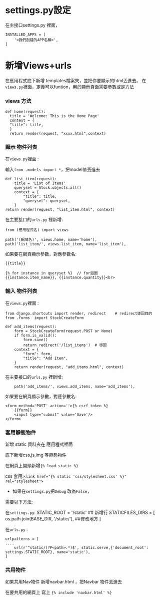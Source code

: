 # settings.py設定

在主接口settings.py 裡面，

	INSTALLED_APPS = [
	    '<我們創建的APP名稱>',
	]

# 新增Views+urls

在應用程式底下新增 templates檔案夾，並把你要顯示的html丟進去。
在`views.py`裡面，定義可以funtion，用於顯示頁面需要參數或是方法

### views 方法

    def home(request):
      title = 'Welcome: This is the Home Page'
      context = {
      "title": title,
      }
      return render(request, "xxxx.html",context)

### 顯示 物件列表

在`views.py`裡面 :

輸入`from .models import *`，把model值丟進去
      
    def list_item(request):
        title = 'List of Items'
        queryset = Stock.objects.all()
        context = {
            "title": title,
            "queryset": queryset,
        }
	return render(request, "list_item.html", context)
      
在主要接口的`urls.py` 裡新增:

    from (應用程式名) import views

    path('(網域名)', views.home, name='home'),
    path('list_item/', views.list_item, name='list_item'),
    
如果要在網頁顯示參數，對應參數名:

    {{title}}

	{% for instance in queryset %}  // for迴圈
	{{instance.item_name}}, {{instance.quantity}}<br>

### 輸入 物件列表

在`views.py`裡面 :

	from django.shortcuts import render, redirect    # redirect導回目的
	from .forms  import StockCreateForm

	def add_items(request):
		form = StockCreateForm(request.POST or None)
		if form.is_valid():
			form.save()
			return redirect('/list_items')  # 導回
		context = {
			"form": form,
			"title": "Add Item",
		}
		return render(request, "add_items.html", context)
		
		
在主要接口的`urls.py` 裡新增:

		path('add_items/', views.add_items, name='add_items'),
		
如果要在網頁顯示參數，對應參數名:

	<form method='POST' action=''>{% csrf_token %}
		{{form}}
        <input type="submit" value='Save'/>
    </form>


### 套用靜態物件

新增 static 資料夾在 應用程式裡面

底下新增css,js,img 等靜態物件

在網頁上開頭新增`{% load static %}`

css 套用:`<link href="{% static 'css/stylesheet.css' %}" rel="stylesheet">`

- 如果在`settings.py`把`Debug` 改為`False`，

需要以下方法: 

在`settings.py`:
	STATIC_ROOT = '<appname>/static' ## 新增行
	STATICFILES_DIRS = [
	  os.path.join(BASE_DIR, '/static/'), ##修改地方
	]


在`urls.py` :

	urlpatterns = [
	....
	    url(r'^static/(?P<path>.*)$', static.serve,{'document_root': settings.STATIC_ROOT}, name='static'),
	]

### 共用物件

如果共用Nav物件
新增navbar.html  ，把Navbar 物件丟進去

在要共用的網頁上 寫上 `{% include 'navbar.html' %}`
